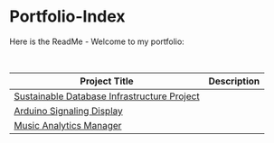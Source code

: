 # Portfolio-Index

Here is the ReadMe - Welcome to my portfolio:

<br>

| Project Title | Description |
| ----------------------------------------------- | --------------- |
| [Sustainable Database Infrastructure Project](https://github.com/NeddTheRedd/GNG-Company-Database) |                 |
| [Arduino Signaling Display](https://github.com/NeddTheRedd/Arduino-LCD) |                 |
| [Music Analytics Manager](https://github.com/NeddTheRedd/Music-Analytics_C-Python) |                 |


